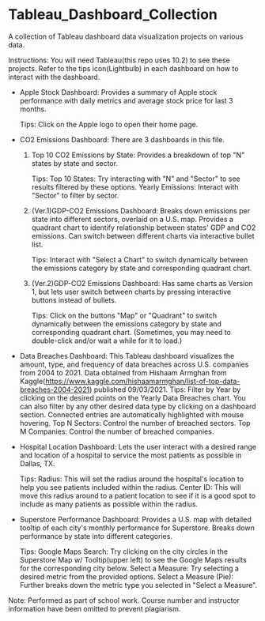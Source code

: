 # Tableau_Dashboard_Collection
 A collection of Tableau dashboard data visualization projects on various data.

Instructions: You will need Tableau(this repo uses 10.2) to see these projects. Refer to the tips icon(Lightbulb) in each dashboard on how to interact with the dashboard.

- Apple Stock Dashboard: Provides a summary of Apple stock performance with daily metrics and average stock price for last 3 months.
  
  Tips: Click on the Apple logo to open their home page.

- CO2 Emissions Dashboard: There are 3 dashboards in this file. 
  1. Top 10 CO2 Emissions by State: Provides a breakdown of top "N" states by state and sector.
     
     Tips: Top 10 States: Try interacting with "N" and "Sector" to see results filtered by these options.
	   Yearly Emissions: Interact with "Sector" to filter by sector.
  2. (Ver.1)GDP-CO2 Emissions Dashboard: Breaks down emissions per state into different sectors, overlaid on a U.S. map. Provides a quadrant chart to identify relationship between states' GDP and CO2 emissions. Can switch between different charts via interactive bullet list.
     
     Tips: Interact with "Select a Chart" to switch dynamically between the emissions category by state and corresponding quadrant chart.
  3. (Ver.2)GDP-CO2 Emissions Dashboard: Has same charts as Version 1, but lets user switch between charts by pressing interactive buttons instead of bullets.
     
     Tips: Click on the buttons "Map" or "Quadrant" to switch dynamically between the emissions category by state and corresponding quadrant chart. (Sometimes, you may need to double-click and/or wait a while for it to load.)

- Data Breaches Dashboard: This Tableau dashboard visualizes the amount, type, and frequency of data breaches across U.S. companies from 2004 to 2021. Data obtained from Hishaam Armghan from Kaggle(https://www.kaggle.com/hishaamarmghan/list-of-top-data-breaches-2004-2021) published 09/03/2021.
  Tips: Filter by Year by clicking on the desired points on the Yearly Data Breaches chart. You can also filter by any other desired data type by clicking on a dashboard section. Connected entries are automatically highlighted with mouse hovering.
        Top N Sectors: Control the number of breached sectors.
        Top M Companies: Control the number of breached companies.

- Hospital Location Dashboard: Lets the user interact with a desired range and location of a hospital to service the most patients as possible in Dallas, TX. 
  
  Tips: Radius: This will set the radius around the hospital's location to help you see patients included within the radius. 
	Center ID: This will move this radius around to a patient location to see if it is a good spot to include as many patients as possible within the radius.

- Superstore Performance Dashboard: Provides a U.S. map with detailed tooltip of each city's monthly performance for Superstore. Breaks down performance by state into different categories.
  
  Tips: Google Maps Search: Try clicking on the city circles in the Superstore Map w/ Tooltip(upper left) to see the Google Maps results for the corresponding city below.
	Select a Measure: Try selecting a desired metric from the provided options.
	Select a Measure (Pie): Further breaks down the metric type you selected in "Select a Measure".
	
Note: Performed as part of school work. Course number and instructor information have been omitted to prevent plagiarism.

